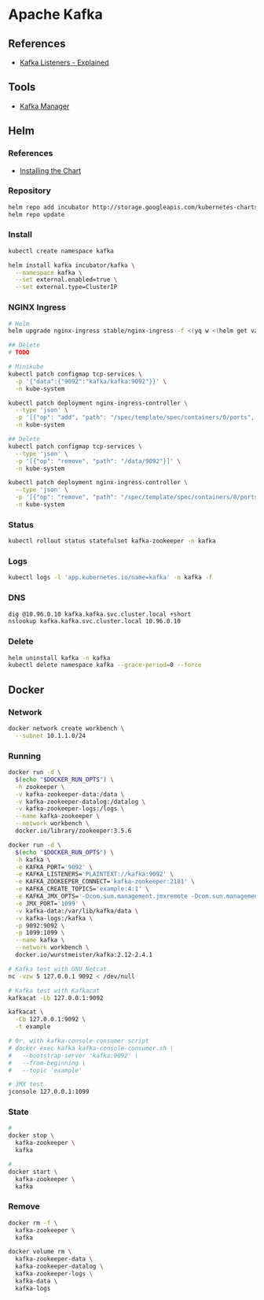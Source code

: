 # Apache Kafka

<!--
https://www.linkedin.com/learning/apache-kafka-essential-training-getting-started/getting-started-with-apache-kafka

https://app.pluralsight.com/library/courses/securing-kafka-cluster/table-of-contents

https://www.linkedin.com/learning/search?entityType=COURSE&keywords=kafka

https://app.pluralsight.com/library/courses/apache-kafka-getting-started/table-of-contents

https://app.pluralsight.com/library/courses/spark-kafka-cassandra-applying-lambda-architecture/table-of-contents

https://app.pluralsight.com/library/courses/building-enterprise-distributed-online-analytics-platform/table-of-contents

https://app.pluralsight.com/paths/skills/handling-streaming-data-with-messaging-systems

https://app.pluralsight.com/library/courses/designing-event-driven-applications-apache-kafka-ecosystem/table-of-contents
https://app.pluralsight.com/library/courses/kafka-build-deploy-monitor-real-world-application/table-of-contents

https://app.pluralsight.com/library/courses/processing-streaming-data-apache-spark-structured-streaming/table-of-contents
https://app.pluralsight.com/library/courses/spring-integration-channel-adapters-external-systems/table-of-contents
https://app.pluralsight.com/library/courses/storing-managing-data-redis-apache-kafka-heroku/table-of-contents
https://app.pluralsight.com/library/courses/implementing-event-log-kafka/table-of-contents
https://app.pluralsight.com/library/courses/enforcing-data-contracts-kafka-schema-registry/table-of-contents
https://app.pluralsight.com/library/courses/deploying-kafka-cluster/table-of-contents

How do Kafka ACLs works? https://www.youtube.com/watch?v=4pj6Ewaf7N8

https://medium.com/@sathishjayaram/batch-processing-of-multi-partitioned-kafka-topics-using-spark-with-example-b686676d33f1
https://www.slideshare.net/KaiWaehner/apache-kafka-open-source-ecosystem-for-machine-learning-at-extreme-scale-apachecon-montreal-sept-2018
https://www.confluent.io/blog/using-apache-kafka-drive-cutting-edge-machine-learning
https://www.confluent.io/blog/build-deploy-scalable-machine-learning-production-apache-kafka/
https://medium.com/@stephane.maarek/how-to-use-apache-kafka-to-transform-a-batch-pipeline-into-a-real-time-one-831b48a6ad85
https://github.com/kaiwaehner/kafka-streams-machine-learning-examples
-->

## References

- [Kafka Listeners - Explained](https://rmoff.net/2018/08/02/kafka-listeners-explained/)

## Tools

- [Kafka Manager](/kafka-manager.md)

## Helm

### References

- [Installing the Chart](https://github.com/helm/charts/tree/master/incubator/kafka#installing-the-chart)

### Repository

```sh
helm repo add incubator http://storage.googleapis.com/kubernetes-charts-incubator
helm repo update
```

### Install

```sh
kubectl create namespace kafka
```

```sh
helm install kafka incubator/kafka \
  --namespace kafka \
  --set external.enabled=true \
  --set external.type=ClusterIP
```

### NGINX Ingress

```sh
# Helm
helm upgrade nginx-ingress stable/nginx-ingress -f <(yq w <(helm get values nginx-ingress) tcp.9092 kafka/kafka:9092)

## Delete
# TODO

# Minikube
kubectl patch configmap tcp-services \
  -p '{"data":{"9092":"kafka/kafka:9092"}}' \
  -n kube-system

kubectl patch deployment nginx-ingress-controller \
  --type 'json' \
  -p '[{"op": "add", "path": "/spec/template/spec/containers/0/ports", "value": [{"hostPort": 9092, "containerPort": 9092}]}]' \
  -n kube-system

## Delete
kubectl patch configmap tcp-services \
  --type 'json' \
  -p '[{"op": "remove", "path": "/data/9092"}]' \
  -n kube-system

kubectl patch deployment nginx-ingress-controller \
  --type 'json' \
  -p '[{"op": "remove", "path": "/spec/template/spec/containers/0/ports", "value": [{"hostPort": 9092, "containerPort": 9092}]}]' \
  -n kube-system
```

### Status

```sh
kubectl rollout status statefulset kafka-zookeeper -n kafka
```

### Logs

```sh
kubectl logs -l 'app.kubernetes.io/name=kafka' -n kafka -f
```

### DNS

```sh
dig @10.96.0.10 kafka.kafka.svc.cluster.local +short
nslookup kafka.kafka.svc.cluster.local 10.96.0.10
```

### Delete

```sh
helm uninstall kafka -n kafka
kubectl delete namespace kafka --grace-period=0 --force
```

## Docker

### Network

```sh
docker network create workbench \
  --subnet 10.1.1.0/24
```

### Running

```sh
docker run -d \
  $(echo "$DOCKER_RUN_OPTS") \
  -h zookeeper \
  -v kafka-zookeeper-data:/data \
  -v kafka-zookeeper-datalog:/datalog \
  -v kafka-zookeeper-logs:/logs \
  --name kafka-zookeeper \
  --network workbench \
  docker.io/library/zookeeper:3.5.6
```

```sh
docker run -d \
  $(echo "$DOCKER_RUN_OPTS") \
  -h kafka \
  -e KAFKA_PORT='9092' \
  -e KAFKA_LISTENERS='PLAINTEXT://kafka:9092' \
  -e KAFKA_ZOOKEEPER_CONNECT='kafka-zookeeper:2181' \
  -e KAFKA_CREATE_TOPICS='example:4:1' \
  -e KAFKA_JMX_OPTS='-Dcom.sun.management.jmxremote -Dcom.sun.management.jmxremote.authenticate=false -Dcom.sun.management.jmxremote.ssl=false -Djava.rmi.server.hostname=127.0.0.1 -Dcom.sun.management.jmxremote.rmi.port=1099' \
  -e JMX_PORT='1099' \
  -v kafka-data:/var/lib/kafka/data \
  -v kafka-logs:/kafka \
  -p 9092:9092 \
  -p 1099:1099 \
  --name kafka \
  --network workbench \
  docker.io/wurstmeister/kafka:2.12-2.4.1
```

```sh
# Kafka test with GNU Netcat
nc -vzw 5 127.0.0.1 9092 < /dev/null

# Kafka test with Kafkacat
kafkacat -Lb 127.0.0.1:9092

kafkacat \
  -Cb 127.0.0.1:9092 \
  -t example

# Or, with kafka-console-consumer script
# docker exec kafka kafka-console-consumer.sh \
#   --bootstrap-server 'kafka:9092' \
#   --from-beginning \
#   --topic 'example'

# JMX test
jconsole 127.0.0.1:1099
```

### State

```sh
#
docker stop \
  kafka-zookeeper \
  kafka

#
docker start \
  kafka-zookeeper \
  kafka
```

### Remove

```sh
docker rm -f \
  kafka-zookeeper \
  kafka

docker volume rm \
  kafka-zookeeper-data \
  kafka-zookeeper-datalog \
  kafka-zookeeper-logs \
  kafka-data \
  kafka-logs
```
